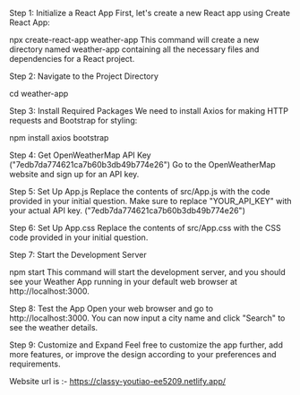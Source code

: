 
Step 1: Initialize a React App
First, let's create a new React app using Create React App:

npx create-react-app weather-app
        This command will create a new directory named weather-app containing all the necessary 
       files and dependencies for a React project.

Step 2: Navigate to the Project Directory

cd weather-app

Step 3: Install Required Packages
We need to install Axios for making HTTP requests and Bootstrap for styling:


npm install axios bootstrap

Step 4: Get OpenWeatherMap API Key ("7edb7da774621ca7b60b3db49b774e26")
     Go to the OpenWeatherMap website and sign up for an API key.

Step 5: Set Up App.js
Replace the contents of src/App.js with the code provided in your initial question. Make sure to replace "YOUR_API_KEY" with your actual API key.  ("7edb7da774621ca7b60b3db49b774e26")

Step 6: Set Up App.css
Replace the contents of src/App.css with the CSS code provided in your initial question.

Step 7: Start the Development Server

npm start
   This command will start the development server, and you should see your Weather App running 
   in your default web browser at http://localhost:3000.

Step 8: Test the App
    Open your web browser and go to http://localhost:3000. You can now input a city name and 
   click "Search" to see the weather details.

Step 9: Customize and Expand
   Feel free to customize the app further, add more features, or improve the design according 
  to your preferences and requirements.


Website url is :-    https://classy-youtiao-ee5209.netlify.app/

